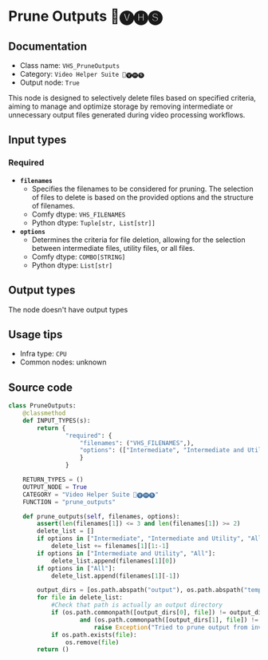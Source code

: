 # Prune Outputs 🎥🅥🅗🅢
## Documentation
- Class name: `VHS_PruneOutputs`
- Category: `Video Helper Suite 🎥🅥🅗🅢`
- Output node: `True`

This node is designed to selectively delete files based on specified criteria, aiming to manage and optimize storage by removing intermediate or unnecessary output files generated during video processing workflows.
## Input types
### Required
- **`filenames`**
    - Specifies the filenames to be considered for pruning. The selection of files to delete is based on the provided options and the structure of filenames.
    - Comfy dtype: `VHS_FILENAMES`
    - Python dtype: `Tuple[str, List[str]]`
- **`options`**
    - Determines the criteria for file deletion, allowing for the selection between intermediate files, utility files, or all files.
    - Comfy dtype: `COMBO[STRING]`
    - Python dtype: `List[str]`
## Output types
The node doesn't have output types
## Usage tips
- Infra type: `CPU`
- Common nodes: unknown


## Source code
```python
class PruneOutputs:
    @classmethod
    def INPUT_TYPES(s):
        return {
                "required": {
                    "filenames": ("VHS_FILENAMES",),
                    "options": (["Intermediate", "Intermediate and Utility"],)
                    }
                }

    RETURN_TYPES = ()
    OUTPUT_NODE = True
    CATEGORY = "Video Helper Suite 🎥🅥🅗🅢"
    FUNCTION = "prune_outputs"

    def prune_outputs(self, filenames, options):
        assert(len(filenames[1]) <= 3 and len(filenames[1]) >= 2)
        delete_list = []
        if options in ["Intermediate", "Intermediate and Utility", "All"]:
            delete_list += filenames[1][1:-1]
        if options in ["Intermediate and Utility", "All"]:
            delete_list.append(filenames[1][0])
        if options in ["All"]:
            delete_list.append(filenames[1][-1])

        output_dirs = [os.path.abspath("output"), os.path.abspath("temp")]
        for file in delete_list:
            #Check that path is actually an output directory
            if (os.path.commonpath([output_dirs[0], file]) != output_dirs[0]) \
                    and (os.path.commonpath([output_dirs[1], file]) != output_dirs[1]):
                        raise Exception("Tried to prune output from invalid directory: " + file)
            if os.path.exists(file):
                os.remove(file)
        return ()

```

